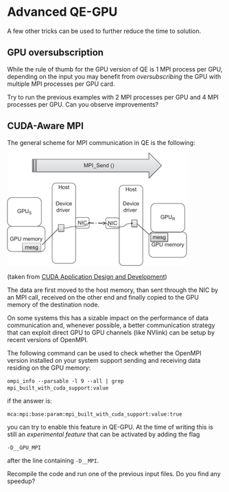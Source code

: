 # Advanced QE-GPU

A few other tricks can be used to further reduce the time to solution.

## GPU oversubscription

While the rule of thumb for the GPU version of QE is 1 MPI process per GPU, 
depending on the input you may benefit from *oversubscribing* 
the GPU with multiple MPI processes per GPU card.

Try to run the previous examples with 2 MPI processes per GPU and 
4 MPI processes per GPU. Can you observe improvements?

## CUDA-Aware MPI

The general scheme for MPI communication in QE is the following:

![mpi with gpu](gpu-mpi.jpg)

(taken from [CUDA Application Design and Development](https://doi.org/10.1016/B978-0-12-388426-8.00010-0))

The data are first moved to the host memory, than sent through the NIC by
an MPI call, received on the other end and finally copied to the GPU memory
of the destination node.

On some systems this has a sizable impact on the performance of data communication and, whenever possible, 
a better communication strategy that can exploit direct GPU to GPU channels (like NVlink) 
can be setup by recent versions of OpenMPI.

The following command can be used to check whether the OpenMPI version installed on your system 
support sending and receiving data residing on the GPU memory:

    ompi_info --parsable -l 9 --all | grep mpi_built_with_cuda_support:value

if the answer is:

    mca:mpi:base:param:mpi_built_with_cuda_support:value:true

you can try to enable this feature in QE-GPU. 
At the time of writing this is still an *experimental feature* that can be activated
by adding the flag

    -D__GPU_MPI

after the line containing `-D__MPI`.

Recompile the code and run one of the previous input files. Do you find any speedup?

